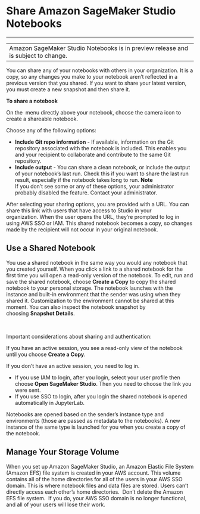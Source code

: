 # Share Amazon SageMaker Studio Notebooks<a name="notebooks-sharing"></a>


****  

|  | 
| --- |
| Amazon SageMaker Studio Notebooks is in preview release and is subject to change\. | 

 You can share any of your notebooks with others in your organization\. It is a copy, so any changes you make to your notebook aren’t reflected in a previous version that you shared\. If you want to share your latest version, you must create a new snapshot and then share it\. 

 **To share a notebook** 

On the  menu directly above your notebook, choose the camera icon to create a shareable notebook\.

Choose any of the following options: 
+ **Include Git repo information** \- If available, information on the Git repository associated with the notebook is included\. This enables you and your recipient to collaborate and contribute to the same Git repository\. 
+ **Include output** \- You can share a clean notebook, or include the output of your notebook’s last run\. Check this if you want to share the last run result, especially if the notebook takes long to run\. 
**Note**  
If you don’t see some or any of these options, your administrator probably disabled the feature\. Contact your administrator\. 

After selecting your sharing options, you are provided with a URL\. You can share this link with users that have access to Studio in your organization\. When the user opens the URL, they’re prompted to log in using AWS SSO or IAM\. This shared notebook becomes a copy, so changes made by the recipient will not occur in your original notebook\. 

## Use a Shared Notebook<a name="notebooks-sharing-using"></a>

 You use a shared notebook in the same way you would any notebook that you created yourself\. When you click a link to a shared notebook for the first time you will open a read\-only version of the notebook\. To edit, run and save the shared notebook, choose **Create a Copy** to copy the shared notebook to your personal storage\. The notebook launches with the instance and built\-in environment that the sender was using when they shared it\. Customization to the environment cannot be shared at this moment\. You can also inspect the notebook snapshot by choosing **Snapshot Details**\. 

 ​ 

 Important considerations about sharing and authentication: 

If you have an active session, you see a read\-only view of the notebook until you choose **Create a Copy**\. 

If you don’t have an active session, you need to log in\. 
+ If you use IAM to login, after you login, select your user profile then choose **Open SageMaker Studio**\. Then you need to choose the link you were sent\.  
+ If you use SSO to login, after you login the shared notebook is opened automatically in JupyterLab\. 

Notebooks are opened based on the sender’s instance type and environments \(those are passed as metadata to the notebooks\)\. A new instance of the same type is launched for you when you create a copy of the notebook\. 

## Manage Your Storage Volume<a name="notebooks-personal-storage-manage"></a>

 When you set up Amazon SageMaker Studio, an Amazon Elastic File System \(Amazon EFS\) file system is created in your AWS account\. This volume contains all of the home directories for all of the users in your AWS SSO domain\. This is where notebook files and data files are stored\. Users can’t directly access each other’s home directories\.  Don’t delete the Amazon EFS file system\.  If you do, your AWS SSO domain is no longer functional, and all of your users will lose their work\. 
